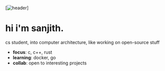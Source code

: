[![header](./assets/cover.png)]

# hi i'm sanjith.

cs student, into computer architecture, like working on open-source stuff

- **focus**: c, c++, rust
- **learning**: docker, go
- **collab**: open to interesting projects

